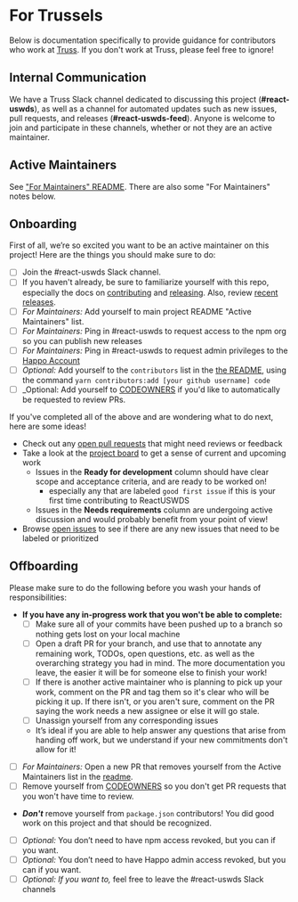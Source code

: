 # For Trussels

Below is documentation specifically to provide guidance for contributors who work at [Truss](https://github.com/trussworks). If you don't work at Truss, please feel free to ignore!

## Internal Communication

We have a Truss Slack channel dedicated to discussing this project (**#react-uswds**), as well as a channel for automated updates such as new issues, pull requests, and releases (**#react-uswds-feed**). Anyone is welcome to join and participate in these channels, whether or not they are an active maintainer.

## Active Maintainers

See ["For Maintainers" README](for_maintainers.md). There are also some "For Maintainers" notes below.

## Onboarding

First of all, we’re so excited you want to be an active maintainer on this project! Here are the things you should make sure to do:

- [ ] Join the #react-uswds Slack channel.
- [ ] If you haven't already, be sure to familiarize yourself with this repo, especially the docs on [contributing](./contributing.md) and [releasing](./releasing.md). Also, review [recent releases](https://github.com/trussworks/react-uswds/releases).
- [ ] _For Maintainers:_ Add yourself to main project README "Active Maintainers" list.
- [ ] _For Maintainers:_ Ping in #react-uswds to request access to the npm org so you can publish new releases
- [ ] _For Maintainers:_ Ping in #react-uswds to request admin privileges to the [Happo Account](https://happo.io/)
- [ ] _Optional:_ Add yourself to the `contributors` list in the [the README](../README.md), using the command `yarn contributors:add [your github username] code`
- [ ] \_Optional: Add yourself to [CODEOWNERS](../CODEOWNERS) if you'd like to automatically be requested to review PRs.

If you've completed all of the above and are wondering what to do next, here are some ideas!

- Check out any [open pull requests](https://github.com/trussworks/react-uswds/pulls) that might need reviews or feedback
- Take a look at the [project board](https://github.com/trussworks/react-uswds/projects/1) to get a sense of current and upcoming work
  - Issues in the **Ready for development** column should have clear scope and acceptance criteria, and are ready to be worked on!
    - especially any that are labeled `good first issue` if this is your first time contributing to ReactUSWDS
  - Issues in the **Needs requirements** column are undergoing active discussion and would probably benefit from your point of view!
- Browse [open issues](https://github.com/trussworks/react-uswds/issues) to see if there are any new issues that need to be labeled or prioritized

## Offboarding

Please make sure to do the following before you wash your hands of responsibilities:

- **If you have any in-progress work that you won't be able to complete:**
  - [ ] Make sure all of your commits have been pushed up to a branch so nothing gets lost on your local machine
  - [ ] Open a draft PR for your branch, and use that to annotate any remaining work, TODOs, open questions, etc. as well as the overarching strategy you had in mind. The more documentation you leave, the easier it will be for someone else to finish your work!
  - [ ] If there is another active maintainer who is planning to pick up your work, comment on the PR and tag them so it's clear who will be picking it up. If there isn't, or you aren't sure, comment on the PR saying the work needs a new assignee or else it will go stale.
  - [ ] Unassign yourself from any corresponding issues
  - It’s ideal if you are able to help answer any questions that arise from handing off work, but we understand if your new commitments don't allow for it!
- [ ] _For Maintainers:_ Open a new PR that removes yourself from the Active Maintainers list in the [readme](../README.md).
- [ ] Remove yourself from [CODEOWNERS](../CODEOWNERS) so you don't get PR requests that you won't have time to review.
- **_Don't_** remove yourself from `package.json` contributors! You did good work on this project and that should be recognized.
- [ ] _Optional:_ You don’t need to have npm access revoked, but you can if you want.
- [ ] _Optional:_ You don’t need to have Happo admin access revoked, but you can if you want.
- [ ] _Optional: If you want to,_ feel free to leave the #react-uswds Slack channels
